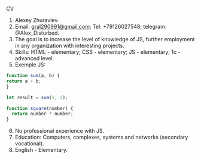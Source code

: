 CV

1. Alexey Zhuravlev.
2. Email: gral290991@gmail.com; Tel: +79126027548; telegram: @Alex_Disturbed.
3. The goal is to increase the level of knowledge of JS, further employment in any organization with interesting projects.
4. Skills: HTML - elementary; CSS - elementary; JS - elementary; 1c - advanced level.
5. Exemple JS:

  ```javascript
  function sum(a, b) {
  return a + b;
}

let result = sum(1, 2);
```
```javascript
function square(number) {
  return number * number;
}
```

6. No professional experience with JS.
7. Education:
Сomputers, complexes, systems and networks (secondary vocational).
8. English - Elementary.
